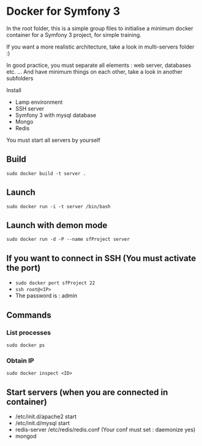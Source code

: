 # Docker for Symfony 3

In the root folder, this is a simple group files to initialise a minimum docker container for a Symfony 3 project, for simple training.

If you want a more realistic architecture, take a look in multi-servers folder :)

In good practice, you must separate all elements : web server, databases etc. ... And have minimum things on each other, take a look in another subfolders

Install 

- Lamp environment
- SSH server
- Symfony 3 with mysql database
- Mongo
- Redis

You must start all servers by yourself

## Build

```sudo docker build -t server . ```

## Launch

```sudo docker run -i -t server /bin/bash ```

## Launch with demon mode

```sudo docker run -d -P --name sfProject server ```

## If you want to connect in SSH (You must activate the port)

- ```sudo docker port sfProject 22 ```
- ```ssh root@<IP> ```
- The password is : admin

## Commands

### List processes
```sudo docker ps ```

### Obtain IP
```sudo docker inspect <ID> ```

## Start servers (when you are connected in container)

- /etc/init.d/apache2 start
- /etc/init.d/mysql start
- redis-server /etc/redis/redis.conf (Your conf must set : daemonize yes)
- mongod


